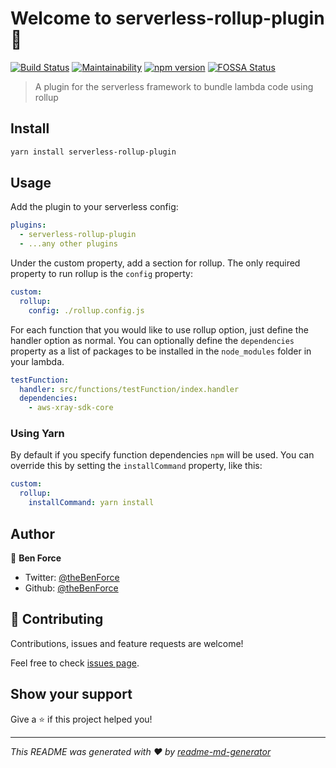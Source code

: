 # Welcome to serverless-rollup-plugin 👋

[![Build Status](https://travis-ci.org/drg-adaptive/serverless-rollup-plugin.svg)](https://travis-ci.org/drg-adaptive/serverless-rollup-plugin)
[![Maintainability](https://api.codeclimate.com/v1/badges/79e200bf72d884691c7a/maintainability)](https://codeclimate.com/github/drg-adaptive/serverless-rollup-plugin/maintainability)
[![npm version](https://badge.fury.io/js/serverless-rollup-plugin.svg)](https://badge.fury.io/js/serverless-rollup-plugin)
[![FOSSA Status](https://app.fossa.com/api/projects/git%2Bgithub.com%2Fdrg-adaptive%2Fserverless-rollup-plugin.svg?type=shield)](https://app.fossa.com/projects/git%2Bgithub.com%2Fdrg-adaptive%2Fserverless-rollup-plugin?ref=badge_shield)

> A plugin for the serverless framework to bundle lambda code using rollup

## Install

```sh
yarn install serverless-rollup-plugin
```

## Usage

Add the plugin to your serverless config:

```yaml
plugins:
  - serverless-rollup-plugin
  - ...any other plugins
```

Under the custom property, add a section for rollup. The only required property to run rollup is the `config` property:

```yaml
custom:
  rollup:
    config: ./rollup.config.js
```

For each function that you would like to use rollup option, just define the handler option as normal. You can
optionally define the `dependencies` property as a list of packages to be installed in the `node_modules` folder
in your lambda.

```yaml
testFunction:
  handler: src/functions/testFunction/index.handler
  dependencies:
    - aws-xray-sdk-core
```

### Using Yarn

By default if you specify function dependencies `npm` will be used. You can override this by setting the `installCommand` property, like this:

```yaml
custom:
  rollup:
    installCommand: yarn install
```

## Author

👤 **Ben Force**

- Twitter: [@theBenForce](https://twitter.com/theBenForce)
- Github: [@theBenForce](https://github.com/theBenForce)

## 🤝 Contributing

Contributions, issues and feature requests are welcome!

Feel free to check [issues page](https://github.com/drg-adaptive/serverless-rollup-plugin/issues).

## Show your support

Give a ⭐️ if this project helped you!

---

_This README was generated with ❤️ by [readme-md-generator](https://github.com/kefranabg/readme-md-generator)_
